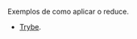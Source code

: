 Exemplos de como aplicar o reduce.


- [Trybe](https://app.betrybe.com/course/fundamentals/arrays-and-hof/hof-part-3).


